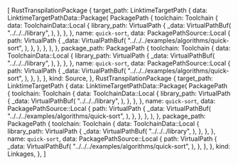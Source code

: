 [
    RustTranspilationPackage {
        target_path: LinktimeTargetPath {
            data: LinktimeTargetPathData::Package(
                PackagePath {
                    toolchain: Toolchain {
                        data: ToolchainData::Local {
                            library_path: VirtualPath {
                                _data: VirtualPathBuf(
                                    "../../../library",
                                ),
                            },
                        },
                    },
                    name: `quick-sort`,
                    data: PackagePathSource::Local {
                        path: VirtualPath {
                            _data: VirtualPathBuf(
                                "../../../examples/algorithms/quick-sort",
                            ),
                        },
                    },
                },
            ),
        },
        package_path: PackagePath {
            toolchain: Toolchain {
                data: ToolchainData::Local {
                    library_path: VirtualPath {
                        _data: VirtualPathBuf(
                            "../../../library",
                        ),
                    },
                },
            },
            name: `quick-sort`,
            data: PackagePathSource::Local {
                path: VirtualPath {
                    _data: VirtualPathBuf(
                        "../../../examples/algorithms/quick-sort",
                    ),
                },
            },
        },
        kind: Source,
    },
    RustTranspilationPackage {
        target_path: LinktimeTargetPath {
            data: LinktimeTargetPathData::Package(
                PackagePath {
                    toolchain: Toolchain {
                        data: ToolchainData::Local {
                            library_path: VirtualPath {
                                _data: VirtualPathBuf(
                                    "../../../library",
                                ),
                            },
                        },
                    },
                    name: `quick-sort`,
                    data: PackagePathSource::Local {
                        path: VirtualPath {
                            _data: VirtualPathBuf(
                                "../../../examples/algorithms/quick-sort",
                            ),
                        },
                    },
                },
            ),
        },
        package_path: PackagePath {
            toolchain: Toolchain {
                data: ToolchainData::Local {
                    library_path: VirtualPath {
                        _data: VirtualPathBuf(
                            "../../../library",
                        ),
                    },
                },
            },
            name: `quick-sort`,
            data: PackagePathSource::Local {
                path: VirtualPath {
                    _data: VirtualPathBuf(
                        "../../../examples/algorithms/quick-sort",
                    ),
                },
            },
        },
        kind: Linkages,
    },
]